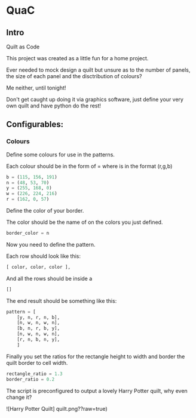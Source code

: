 # QuaC

## Intro
Quilt as Code

This project was created as a little fun for a home project.

Ever needed to mock design a quilt but unsure as to the number of panels, the size of each panel and the disctribution of colours?

Me neither, until tonight!

Don't get caught up doing it via graphics software, just define your very own quilt and have python do the rest!

## Configurables:

### Colours
Define some colours for use in the patterns.  

Each colour should be in the form of <name> = <rgb> where <rgb> is in the format (r,g,b)
```python
b = (115, 156, 191)
n = (48, 53, 70)
y = (255, 168, 0)
w = (226, 224, 216)
r = (162, 0, 57)
```

Define the color of your border.
  
The color should be the name of on the colors you just defined.
  
```python
border_color = n
```
  
Now you need to define the pattern.
  
Each row should look like this:
```python
[ color, color, color ],
```
  
And all the rows should be inside a 
```python
[]
```
  
The end result should be something like this:
```python 
pattern = [
    [y, n, r, n, b], 
    [n, w, n, w, n], 
    [b, n, r, b, y],
    [n, w, n, w, n],
    [r, n, b, n, y],
    ]
```

Finally you set the ratios for the rectangle height to width and border the quilt border to cell width.
  
```python
rectangle_ratio = 1.3
border_ratio = 0.2
```
  
The script is preconfigured to output a lovely Harry Potter quilt, why even change it?
  
![Harry Potter Quilt] quilt.png??raw=true)
